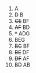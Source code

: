 1. A
2. ~~D~~ B
3. ~~CE~~ BF
4. ~~AF~~ BD
5. ~~*~~ ADG
6. BEG
7. ~~BC~~ BF
8. ~~BE~~ DF
9. ~~DF~~ AF
10. ~~BD~~ AB
